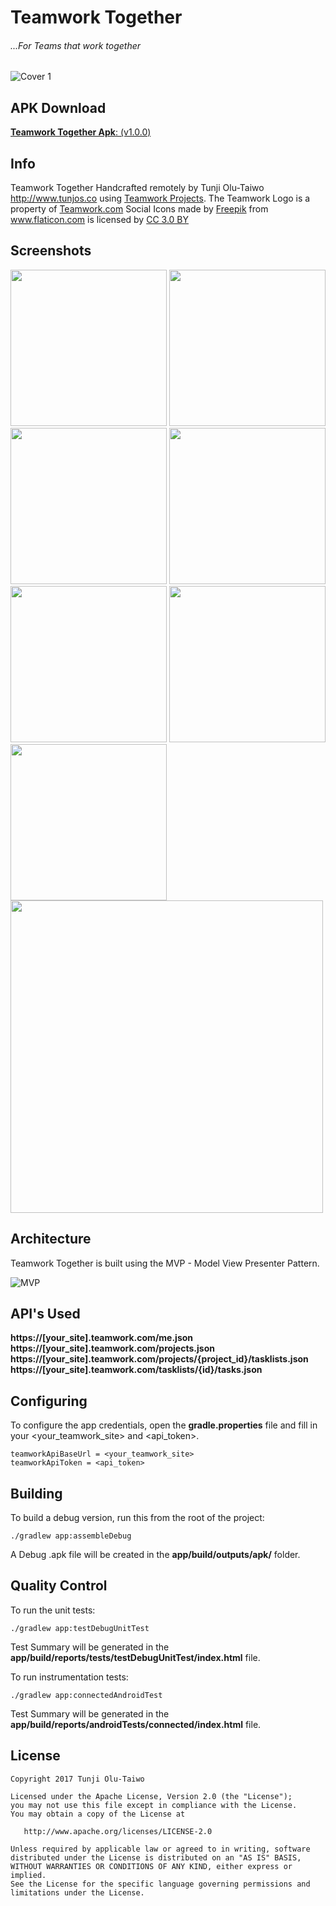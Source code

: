 Teamwork Together
=======
###### ...For Teams that work together

<img src="screenshots/cover_1.jpg" alt="Cover 1"/>

APK Download
--------
[**Teamwork Together Apk**: (v1.0.0)](apk/Teamwork_Together_1.0.0.apk)

Info
--------
Teamwork Together Handcrafted remotely by Tunji Olu-Taiwo http://www.tunjos.co using <a href="https://www.teamwork.com/project-management-software" title="Teamwork Projects">Teamwork Projects</a>.
The Teamwork Logo is a property of <a href="https://www.teamwork.com/" title="Teamwork">Teamwork.com</a>
Social Icons made by <a href="http://www.freepik.com" title="Freepik">Freepik</a> from <a href="http://www.flaticon.com" title="Flaticon">www.flaticon.com</a> is licensed by <a href="http://creativecommons.org/licenses/by/3.0/" title="Creative Commons BY 3.0" target="_blank">CC 3.0 BY</a>

Screenshots
----------

<img src="screenshots/scr_nav.png" width="250"> <img src="screenshots/scr_projects.png" width="250"> <img src="screenshots/scr_tasklists.png" width="250"> <img src="screenshots/scr_products.png" width="250"> <img src="screenshots/scr_happiness.png" width="250"> <img src="screenshots/scr_team.png" width="250"> <img src="screenshots/scr_contact.png" width="250"> <img src="screenshots/scr_uptime.png" width="500">

Architecture
----------
Teamwork Together is built using the MVP - Model View Presenter Pattern.

<img src="images/mvp_android.png" alt="MVP"/>

API's Used
----------

**https://[your_site].teamwork.com/me.json**  
**https://[your_site].teamwork.com/projects.json**  
**https://[your_site].teamwork.com/projects/{project_id}/tasklists.json**  
**https://[your_site].teamwork.com/tasklists/{id}/tasks.json**  

Configuring
--------

To configure the app credentials, open the **gradle.properties** file and fill in your <your_teamwork_site> and <api_token>.

    teamworkApiBaseUrl = <your_teamwork_site>
    teamworkApiToken = <api_token>

Building
--------

To build a debug version, run this from the root of the project:

    ./gradlew app:assembleDebug
A Debug .apk file will be created in the **app/build/outputs/apk/** folder.

Quality Control
-------

To run the unit tests:

	./gradlew app:testDebugUnitTest
Test Summary will be generated in the **app/build/reports/tests/testDebugUnitTest/index.html** file.

To run instrumentation tests:

	./gradlew app:connectedAndroidTest
Test Summary will be generated in the **app/build/reports/androidTests/connected/index.html** file.

  License
--------

    Copyright 2017 Tunji Olu-Taiwo

    Licensed under the Apache License, Version 2.0 (the "License");
    you may not use this file except in compliance with the License.
    You may obtain a copy of the License at

       http://www.apache.org/licenses/LICENSE-2.0

    Unless required by applicable law or agreed to in writing, software
    distributed under the License is distributed on an "AS IS" BASIS,
    WITHOUT WARRANTIES OR CONDITIONS OF ANY KIND, either express or implied.
    See the License for the specific language governing permissions and
    limitations under the License.
